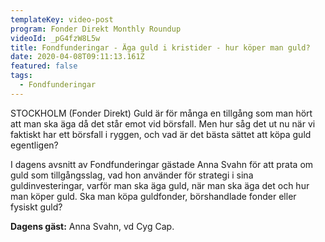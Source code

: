 ```yaml
---
templateKey: video-post
program: Fonder Direkt Monthly Roundup
videoId: _pG4fzW8L5w
title: Fondfunderingar - Äga guld i kristider - hur köper man guld?
date: 2020-04-08T09:11:13.161Z
featured: false
tags:
  - Fondfunderingar
---
```

STOCKHOLM (Fonder Direkt) Guld är för många en tillgång som man hört att man ska äga då det står emot vid börsfall. Men hur såg det ut nu när vi faktiskt har ett börsfall i ryggen, och vad är det bästa sättet att köpa guld egentligen?

I dagens avsnitt av Fondfunderingar gästade Anna Svahn för att prata om guld som tillgångsslag, vad hon använder för strategi i sina guldinvesteringar, varför man ska äga guld, när man ska äga det och hur man köper guld. Ska man köpa guldfonder, börshandlade fonder eller fysiskt guld?

**Dagens gäst:** Anna Svahn, vd Cyg Cap.